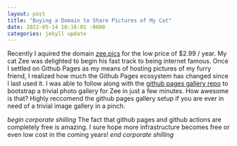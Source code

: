 ```yaml
---
layout: post
title: "Buying a Domain to Share Pictures of My Cat"
date: 2022-05-14 16:16:01 -0600
categories: jekyll update
---
```


Recently I aquired the domain [zee.pics](https://zee.pics) for the low price of $2.99 / year. My cat Zee was delighted to begin
his fast track to being internet famous. Once I settled on Github Pages as my means of hosting pictures of my furry friend, I realized how much
the Github Pages ecosystem has changed since I last used it. I was able to follow along with the [github pages gallery repo](https://github.com/gautamkrishnar/github-pages-gallery)
to bootstrap a trivial photo gallery for Zee in just a few minutes. How awesome is that? Highly reccomend the github pages gallery setup if you are ever in need of a trivial
image gallery in a pinch.

*begin corporate shilling*
The fact that github pages and github actions are completely free is amazing. I sure hope more infrastructure becomes free or even low cost in the coming years!
*end corporate shilling*
